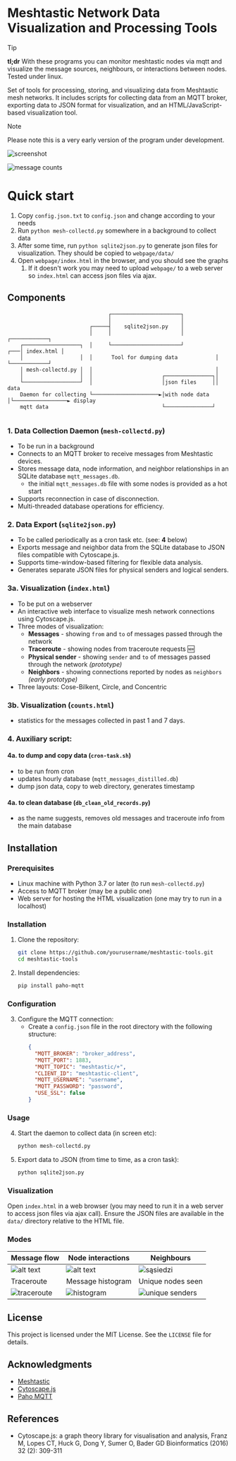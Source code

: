 # Meshtastic Network Data Visualization and Processing Tools


> [!TIP]
> **tl;dr** With these programs you can monitor meshtastic nodes via mqtt and visualize the message sources, neighbours, or interactions between nodes. Tested under linux.


Set of tools for processing, storing, and visualizing data from Meshtastic mesh networks. It includes scripts for collecting data from an MQTT broker, exporting data to JSON format for visualization, and an HTML/JavaScript-based visualization tool.

> [!NOTE]  
> Please note this is a very early version of the program under development.

![screenshot](obrazki/obrazek-README.png)

![message counts](obrazki/obrazek-README-5.png)

# Quick start

1. Copy `config.json.txt` to `config.json` and change according to your needs
2. Run `python mesh-collectd.py` somewhere in a background to collect data
3. After some time, run `python sqlite2json.py` to generate json files for visualization. They should be copied to `webpage/data/`
4. Open `webpage/index.html` in the browser, and you should see the graphs
   1. If it doesn't work you may need to upload `webpage/` to a web server so `index.html` can access json files via ajax.




## Components

```text                                                                                              
                                ┌──────────────────────┐                                      
                                │                      │                                      
                          ┌─────┤    sqlite2json.py    │                                      
                          │     │                      │              ┌────────────┐          
    ┌──────────────────┐  │     └──────────────────────┘          ┌───│ index.html │          
    │                  │  │      Tool for dumping data            │   └────────────┘          
    │ mesh-collectd.py │  │                                       │                           
    │                  │  │                      ┌───────────────┐│                           
    └──────────────────┘  │                      │json files     ││                   data    
    Daemon for collecting └─────────────────────►│with node data │└─────────────────► display 
    mqtt data                                    └───────────────┘                            
                                                                                              
```

### 1. Data Collection Daemon (`mesh-collectd.py`)
- To be run in a background
- Connects to an MQTT broker to receive messages from Meshtastic devices.
- Stores message data, node information, and neighbor relationships in an SQLite database `mqtt_messages.db`.
  - the initial `mqtt_messages.db` file with some nodes is provided as a hot start
- Supports reconnection in case of disconnection.
- Multi-threaded database operations for efficiency.

### 2. Data Export (`sqlite2json.py`)
- To be called periodically as a cron task etc. (see: **4** below)
- Exports message and neighbor data from the SQLite database to JSON files compatible with Cytoscape.js.
- Supports time-window-based filtering for flexible data analysis.
- Generates separate JSON files for physical senders and logical senders.

### 3a. Visualization (`index.html`)
- To be put on a webserver
- An interactive web interface to visualize mesh network connections using Cytoscape.js.
- Three modes of visualization:
  - **Messages** - showing `from` and `to` of messages passed through the network
  - **Traceroute** - showing nodes from traceroute requests 🆕
  - **Physical sender** - showing `sender` and `to` of messages passed through the network *(prototype)*
  - **Neighbors** - showing connections reported by nodes as `neighbors` *(early prototype)*
- Three layouts: Cose-Bilkent, Circle, and Concentric

### 3b. Visualization (`counts.html`)

- statistics for the messages collected in past 1 and 7 days.

### 4. Auxiliary script:

#### 4a. to dump and copy data (`cron-task.sh`)
- to be run from cron
- updates hourly database (`mqtt_messages_distilled.db`)
- dump json data, copy to web directory, generates timestamp

#### 4a. to clean database (`db_clean_old_records.py`)
- as the name suggests, removes old messages and traceroute info from the main database

## Installation

### Prerequisites
- Linux machine with Python 3.7 or later (to run `mesh-collectd.py`)
- Access to MQTT broker (may be a public one)
- Web server for hosting the HTML visualization (one may try to run in a localhost)

### Installation
1. Clone the repository:
   ```bash
   git clone https://github.com/yourusername/meshtastic-tools.git
   cd meshtastic-tools
   ```

2. Install dependencies:
   ```bash
   pip install paho-mqtt
   ```

### Configuration

3. Configure the MQTT connection:
   - Create a `config.json` file in the root directory with the following structure:
     ```json
     {
       "MQTT_BROKER": "broker_address",
       "MQTT_PORT": 1883,
       "MQTT_TOPIC": "meshtastic/+",
       "CLIENT_ID": "meshtastic-client",
       "MQTT_USERNAME": "username",
       "MQTT_PASSWORD": "password",
       "USE_SSL": false
     }
     ```


### Usage

4. Start the daemon to collect data (in screen etc):
   ```bash
   python mesh-collectd.py
   ```

5. Export data to JSON (from time to time, as a cron task):
   ```bash
   python sqlite2json.py
   ```

### Visualization
Open `index.html` in a web browser (you may need to run it in a web server to access json files via ajax call). Ensure the JSON files are available in the `data/` directory relative to the HTML file.

### Modes


| Message flow                                | Node interactions                          | Neighbours                                      |
| ------------------------------------------- | ------------------------------------------ | ----------------------------------------------- |
| ![alt text](obrazki/obrazek-README-1.png)   | ![alt text](obrazki/obrazek-README-2.png)  | ![sąsiedzi](obrazki/obrazek-README-6.png)       |
| Traceroute                                  | Message histogram                          | Unique nodes seen                               |
| ![traceroute](obrazki/obrazek-README-4.png) | ![histogram](obrazki/obrazek-README-7.png) | ![unique senders](obrazki/obrazek-README-8.png) |





## License
This project is licensed under the MIT License. See the `LICENSE` file for details.

## Acknowledgments
- [Meshtastic](https://meshtastic.org)
- [Cytoscape.js](https://js.cytoscape.org/)
- [Paho MQTT](https://www.eclipse.org/paho/)


## References

- Cytoscape.js: a graph theory library for visualisation and analysis, Franz M, Lopes CT, Huck G, Dong Y, Sumer O, Bader GD Bioinformatics (2016) 32 (2): 309-311